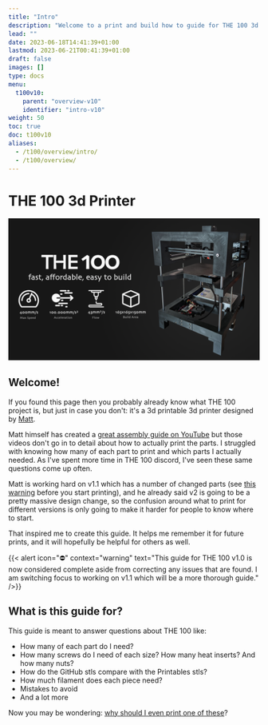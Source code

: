 ```yaml
---
title: "Intro"
description: "Welcome to a print and build how to guide for THE 100 3d printer!"
lead: ""
date: 2023-06-18T14:41:39+01:00
lastmod: 2023-06-21T00:41:39+01:00
draft: false
images: []
type: docs
menu:
  t100v10:
    parent: "overview-v10"
    identifier: "intro-v10"
weight: 50
toc: true
doc: t100v10
aliases:
  - /t100/overview/intro/
  - /t100/overview/
---
```

# THE 100 3d Printer

<img src="images/top_banner.png" width=800>

## Welcome!
If you found this page then you probably already know what THE 100 project is, but just in case you don't: it's a 3d printable 3d printer designed by <a href="https://github.com/MSzturc">Matt</a>. 

Matt himself has created a <a href="https://www.youtube.com/watch?v=fC4BB4BhjOo&list=PLM01o_dfwbDcKYB-9yV0vLs5k0CrHUv0W&pp=iAQB">great assembly guide on YouTube</a> but those videos don't go in to detail about how to actually print the parts. I struggled with knowing how many of each part to print and which parts I actually needed. As I've spent more time in THE 100 discord, I've seen these same questions come up often. 

Matt is working hard on v1.1 which has a number of changed parts (see <a href="/t100/overview/before-you-print/#warning">this warning</a> before you start printing), and he already said v2 is going to be a pretty massive design change, so the confusion around what to print for different versions is only going to make it harder for people to know where to start.

That inspired me to create this guide. It helps me remember it for future prints, and it will hopefully be helpful for others as well.

{{< alert icon="⛔" context="warning" text="This guide for THE 100 v1.0 is now considered complete aside from correcting any issues that are found. I am switching focus to working on v1.1 which will be a more thorough guide." />}}

## What is this guide for?
This guide is meant to answer questions about THE 100 like:

  * How many of each part do I need?
  * How many screws do I need of each size? How many heat inserts? And how many nuts?
  * How do the GitHub stls compare with the Printables stls?
  * How much filament does each piece need?
  * Mistakes to avoid
  * And a lot more

Now you may be wondering: <a href="/t100/1.0/overview/why-print-the-100/">why should I even print one of these</a>?